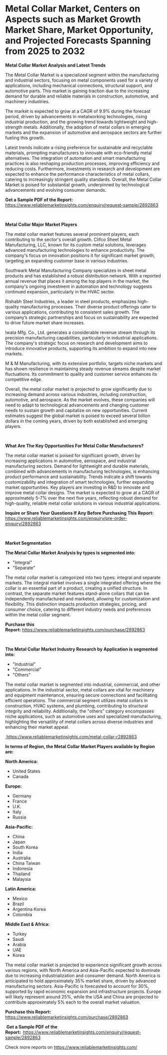 <p><h1>Metal Collar Market, Centers on Aspects such as Market Growth Market Share, Market Opportunity, and Projected Forecasts Spanning from 2025 to 2032</h1></p><p><strong>Metal Collar Market Analysis and Latest Trends</strong></p>
<p><p>The Metal Collar Market is a specialized segment within the manufacturing and industrial sectors, focusing on metal components used for a variety of applications, including mechanical connections, structural support, and automotive parts. This market is gaining traction due to the increasing demand for durable and reliable materials in construction, automotive, and machinery industries.</p><p>The market is expected to grow at a CAGR of 9.9% during the forecast period, driven by advancements in metalworking technologies, rising industrial production, and the growing trend towards lightweight and high-strength metals. Additionally, the adoption of metal collars in emerging markets and the expansion of automotive and aerospace sectors are further fueling this growth.</p><p>Latest trends indicate a rising preference for sustainable and recyclable materials, prompting manufacturers to innovate with eco-friendly metal alternatives. The integration of automation and smart manufacturing practices is also reshaping production processes, improving efficiency and reducing costs. Furthermore, investments in research and development are expected to enhance the performance characteristics of metal collars, catering to increasingly stringent quality standards. Overall, the Metal Collar Market is poised for substantial growth, underpinned by technological advancements and evolving consumer demands.</p></p>
<p><strong>Get a Sample PDF of the Report:&nbsp;</strong> <a href="https://www.reliablemarketinsights.com/enquiry/request-sample/2892863?utm_campaign=2280&utm_medium=2&utm_source=Github&utm_content=ia&utm_term=15032025&utm_id=metal-collar">https://www.reliablemarketinsights.com/enquiry/request-sample/2892863</a></p>
<p>&nbsp;</p>
<p><strong>Metal Collar Major Market Players</strong></p>
<p><p>The metal collar market features several prominent players, each contributing to the sector's overall growth. Clifco Sheet Metal Manufacturing, LLC, known for its custom metal solutions, leverages advanced manufacturing technologies to enhance productivity. The company's focus on innovation positions it for significant market growth, targeting an expanding customer base in various industries.</p><p>Southwark Metal Manufacturing Company specializes in sheet metal products and has established a robust distribution network. With a reported annual revenue that places it among the top players in the market, the company's ongoing investment in automation and technology suggests continued expansion, particularly in the HVAC sector.</p><p>Rishabh Steel Industries, a leader in steel products, emphasizes high-quality manufacturing processes. Their diverse product offerings cater to various applications, contributing to consistent sales growth. The company’s strategic partnerships and focus on sustainability are expected to drive future market share increases.</p><p>Iwata Mfg. Co., Ltd. generates a considerable revenue stream through its precision manufacturing capabilities, particularly in industrial applications. The company's strategic focus on research and development aims to introduce innovative products, supporting its ambition to expand into new markets.</p><p>M & M Manufacturing, with its extensive portfolio, targets niche markets and has shown resilience in maintaining steady revenue streams despite market fluctuations. Its commitment to quality and customer service enhances its competitive edge.</p><p>Overall, the metal collar market is projected to grow significantly due to increasing demand across various industries, including construction, automotive, and aerospace. As the market evolves, these companies will need to adapt to technological advancements and changing customer needs to sustain growth and capitalize on new opportunities. Current estimates suggest the global market is poised to exceed several billion dollars in the coming years, driven by both established and emerging players.</p></p>
<p>&nbsp;</p>
<p><strong>What Are The Key Opportunities For Metal Collar Manufacturers?</strong></p>
<p><p>The metal collar market is poised for significant growth, driven by increasing applications in automotive, aerospace, and industrial manufacturing sectors. Demand for lightweight and durable materials, combined with advancements in manufacturing technologies, is enhancing product performance and sustainability. Trends indicate a shift towards customizability and integration of smart technologies, further expanding market opportunities. Key players are investing in R&D to innovate and improve metal collar designs. The market is expected to grow at a CAGR of approximately 5-7% over the next five years, reflecting robust demand for high-quality, reliable metal collar solutions in various industrial applications.</p></p>
<p><strong>Inquire or Share Your Questions If Any Before Purchasing This Report:</strong> <a href="https://www.reliablemarketinsights.com/enquiry/pre-order-enquiry/2892863?utm_campaign=2280&utm_medium=2&utm_source=Github&utm_content=ia&utm_term=15032025&utm_id=metal-collar">https://www.reliablemarketinsights.com/enquiry/pre-order-enquiry/2892863</a></p>
<p>&nbsp;</p>
<p><strong>Market Segmentation</strong></p>
<p><strong>The Metal Collar Market Analysis by types is segmented into:</strong></p>
<p><ul><li>"Integral"</li><li>"Separate"</li></ul></p>
<p><p>The metal collar market is categorized into two types: integral and separate markets. The integral market involves a single integrated offering where the collar is an essential part of a product, creating a unified structure. In contrast, the separate market features stand-alone collars that can be independently manufactured and marketed, allowing for customization and flexibility. This distinction impacts production strategies, pricing, and consumer choice, catering to different industry needs and preferences within the metal collar segment.</p></p>
<p><strong>Purchase this Report:&nbsp;</strong><a href="https://www.reliablemarketinsights.com/purchase/2892863?utm_campaign=2280&utm_medium=2&utm_source=Github&utm_content=ia&utm_term=15032025&utm_id=metal-collar">https://www.reliablemarketinsights.com/purchase/2892863</a></p>
<p>&nbsp;</p>
<p><strong>The Metal Collar Market Industry Research by Application is segmented into:</strong></p>
<p><ul><li>"Industrial"</li><li>"Commercial"</li><li>"Others"</li></ul></p>
<p><p>The metal collar market is segmented into industrial, commercial, and other applications. In the industrial sector, metal collars are vital for machinery and equipment maintenance, ensuring secure connections and facilitating efficient operations. The commercial segment utilizes metal collars in construction, HVAC systems, and plumbing, contributing to structural integrity and reliability. Additionally, the "others" category encompasses niche applications, such as automotive uses and specialized manufacturing, highlighting the versatility of metal collars across diverse industries and enhancing their market appeal.</p></p>
<p><a href="https://www.reliablemarketinsights.com/metal-collar-r2892863?utm_campaign=2280&utm_medium=2&utm_source=Github&utm_content=ia&utm_term=15032025&utm_id=metal-collar">&nbsp;https://www.reliablemarketinsights.com/metal-collar-r2892863</a></p>
<p><strong>In terms of Region, the Metal Collar Market Players available by Region are:</strong></p>
<p>
    <p> <strong> North America: </strong>
        <ul>
            <li>United States</li>
            <li>Canada</li>
        </ul>
        </p> 
    <p> <strong> Europe: </strong>
        <ul>
            <li>Germany</li>
            <li>France</li>
            <li>U.K.</li>
            <li>Italy</li>
            <li>Russia</li>
        </ul>
        </p> 
    <p> <strong> Asia-Pacific: </strong>
        <ul>
            <li>China</li>
            <li>Japan</li>
            <li>South Korea</li>
            <li>India</li>
            <li>Australia</li>
            <li>China Taiwan</li>
            <li>Indonesia</li>
            <li>Thailand</li>
            <li>Malaysia</li>
        </ul>
        </p> 
    <p> <strong> Latin America: </strong>
        <ul>
            <li>Mexico</li>
            <li>Brazil</li>
            <li>Argentina Korea</li>
            <li>Colombia</li>
        </ul>
        </p> 
    <p> <strong> Middle East & Africa: </strong>
        <ul>
            <li>Turkey</li>
            <li>Saudi</li>
            <li>Arabia</li>
            <li>UAE</li>
            <li>Korea</li>
        </ul>
    </p>
    </p>
<p><p>The metal collar market is projected to experience significant growth across various regions, with North America and Asia-Pacific expected to dominate due to increasing industrialization and consumer demand. North America is anticipated to hold approximately 35% market share, driven by advanced manufacturing sectors. Asia-Pacific is forecasted to account for 30%, supported by rapid economic expansion and infrastructure projects. Europe will likely represent around 25%, while the USA and China are projected to contribute approximately 5% each to the overall market valuation.</p></p>
<p><strong>Purchase this Report: </strong><a href="https://www.reliablemarketinsights.com/purchase/2892863?utm_campaign=2280&utm_medium=2&utm_source=Github&utm_content=ia&utm_term=15032025&utm_id=metal-collar">https://www.reliablemarketinsights.com/purchase/2892863</a></p>
<p>&nbsp;<strong>Get a Sample PDF of the Report:&nbsp;&nbsp;</strong><a href="https://www.reliablemarketinsights.com/enquiry/request-sample/2892863?utm_campaign=2280&utm_medium=2&utm_source=Github&utm_content=ia&utm_term=15032025&utm_id=metal-collar">https://www.reliablemarketinsights.com/enquiry/request-sample/2892863</a></p>
<p><strong></strong></p>
<p>Check more reports on <a href="https://www.reliablemarketinsights.com/?utm_campaign=2280&utm_medium=2&utm_source=Github&utm_content=ia&utm_term=15032025&utm_id=metal-collar">https://www.reliablemarketinsights.com/</a></p>